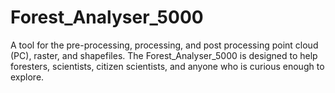 # Forest_Analyser_5000
A tool for the pre-processing, processing, and post processing point cloud (PC), raster, and shapefiles. The Forest_Analyser_5000 is designed to help foresters, scientists, citizen scientists, and anyone who is curious enough to explore.
